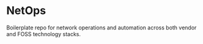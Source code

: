 # NetOps
Boilerplate repo for network operations and automation across both vendor and FOSS technology stacks.
